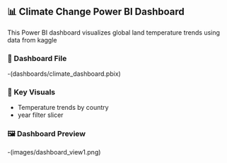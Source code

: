 ## 📊 Climate Change Power BI Dashboard

This Power BI dashboard visualizes global land temperature trends using data from kaggle

### 🔹 Dashboard File
-(dashboards/climate_dashboard.pbix)

### 🔸 Key Visuals
- Temperature trends by country
- year filter slicer

### 🖼 Dashboard Preview
-(images/dashboard_view1.png)

